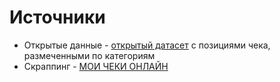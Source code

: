 # Источники
- Открытые данные - [открытый датасет](https://dremovd.github.io/receipt-data/#-) с позициями чека, размеченными по категориям
- Скраппинг - [МОИ ЧЕКИ ОНЛАЙН](https://lkdr.nalog.ru/)
